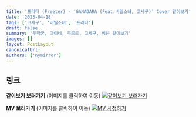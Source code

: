 ```yaml
---
title: '프리터 (Freeter) - ‘GANADARA (Feat.비밀소녀, 고세구)’ Cover 같이보기'
date: '2023-04-18'
tags: ['고세구', '비밀소녀', '프리터']
draft: false
summary: '우왁굳, 아이네, 주르르, 고세구, 비챤 같이보기'
images: []
layout: PostLayout
canonicalUrl:
authors: ['nymirror']
---
```


## 링크

**같이보기 보러가기** (이미지를 클릭하여 이동)
[![같이보기 보러가기](https://cdn.discordapp.com/attachments/1136601898116464710/1211650793904807976/logo.png?ex=65eef8bc&is=65dc83bc&hm=95dc0e08c1f43025dd60def429896697b3787a9f923593eb50b24e9fb6280361&)](https://cafe.naver.com/steamindiegame/10825590)

**MV 보러가기** (이미지를 클릭하여 이동)
[![MV 시청하기](https://i.ytimg.com/vi/Au-449aKhcI/maxresdefault.jpg)](https://youtu.be/Au-449aKhcI)
